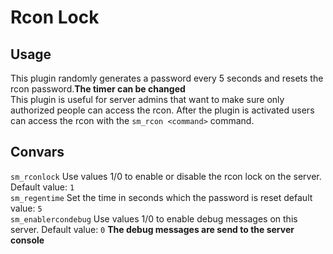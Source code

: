 # Rcon Lock  

## Usage  

 This plugin randomly generates a password every 5 seconds and resets the rcon password.**The timer can be changed**  
  This plugin is useful for server admins that want to make sure only authorized people can access the rcon. After the plugin is activated users can access the rcon with the `sm_rcon <command>` command.  

## Convars  

`sm_rconlock` Use values 1/0 to enable or disable the rcon lock on the server. Default value: `1`  
`sm_regentime` Set the time in seconds which the password is reset default value: `5`  
`sm_enablercondebug` Use values 1/0 to enable debug messages on this server. Default value: `0` **The debug messages are send to the server console**  

<script data-goatcounter="https://theta.goatcounter.com/count" async src="//gc.zgo.at/count.js"></script>